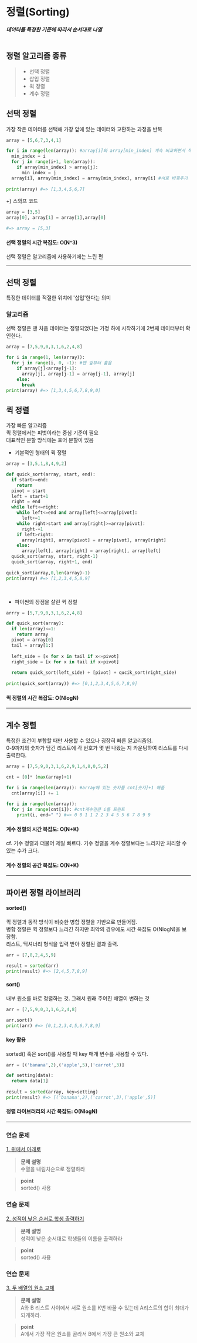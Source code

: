 # 정렬(Sorting)
__*데이터를 특정한 기준에 따라서 순서대로 나열*__<br>
<br>

## 정렬 알고리즘 종류
> * 선택 정렬<br> 
> * 삽입 정렬<br> 
> * 퀵 정렬<br> 
> * 계수 정렬<br>

## 선택 정렬
가장 작은 데이터를 선택해 가장 앞에 있는 데이터와 교환하는 과정을 반복<br>

``` python
array = [5,6,7,3,4,1]

for i in range(len(array)): #array[i]와 array[min_index] 계속 비교하면서 작은 거 찾아내기
  min_index = i
  for j in range(i+1, len(array)):
    if array[min_index] > array[j]:
      min_index = j
  array[i], array[min_index] = array[min_index], array[i] #서로 바꿔주기
  
print(array) #=> [1,3,4,5,6,7]
```

+) 스와프 코드
```python 
array = [3,5]
array[0], array[1] = array[1],array[0]

#=> array = [5,3]
```

#### 선택 정렬의 시간 복잡도: O(N^3)
선택 정렬은 알고리즘에 사용하기에는 느린 편<br>
<hr>

## 선택 정렬
특정한 데이터를 적절한 위치에 '삽입'한다는 의미<br>

### 알고리즘
선택 정렬은 맨 처음 데이터는 정렬되었다는 가정 하에 시작하기에 2번째 데이터부터 확인한다. 
<br>

```python
array = [7,5,9,0,3,1,6,2,4,8]

for i in range(1, len(array)):
  for j in range(i, 0, -1): #맨 앞부터 훑음
    if array[j]<array[j-1]:
      array[j], array[j-1] = array[j-1], array[j]
    else:
      break
print(array) #=> [1,3,4,5,6,7,8,9,0]
```

## 퀵 정렬
가장 빠른 알고리즘<br>
퀵 정렬에서는 피벗이라는 중심 기준이 필요<br>
대표적인 분할 방식에는 호어 분할이 있음
* 기본적인 형태의 퀵 정렬

```python
array = [3,5,1,8,4,9,2]

def quick_sort(array, start, end):
  if start>=end:
    return
  pivot = start
  left = start+1
  right = end
  while left<=right:
    while left<=end and array[left]<=array[pivot]:
      left+=1
    while right>start and array[right]>=array[pivot]:
      right-=1
    if left>right:
      array[right], array[pivot] = array[pivot], array[right]
    else:
      array[left], array[right] = array[right], array[left]
  quick_sort(array, start, right-1)
  quick_sort(array, right+1, end)
  
quick_sort(array,0,len(array)-1)
print(array) #=> [1,2,3,4,5,8,9]
```
<br>

* 파이썬의 장점을 살린 퀵 정렬

```python
arrry = [5,7,9,0,3,1,6,2,4,8]

def quick_sort(array):
  if len(array)<=1:
    return array
  pivot = array[0]
  tail = array[1:]
  
  left_side = [x for x in tail if x<=pivot]
  right_side = [x for x in tail if x>pivot]
  
  return quick_sort(left_side) + [pivot] + qucik_sort(right_side)
  
print(quick_sort(array)) #=> [0,1,2,3,4,5,6,7,8,9]
```

#### 퀵 정렬의 시간 복잡도: O(NlogN)
<hr>

## 계수 정렬

특정한 조건이 부합할 때만 사용할 수 있으나 굉장히 빠른 알고리즘임.<br>
0-9까지의 숫자가 담긴 리스트에 각 번호가 몇 번 나왔는 지 카운팅하여 리스트를 다시 출력한다.<br>

```python 
array = [7,5,9,0,3,1,6,2,9,1,4,8,0,5,2]

cnt = [0]* (max(array)+1)

for i in range(len(array)): #array에 있는 숫자를 cnt[숫자]+1 해줌
  cnt[array[i]] += 1
 
for i in range(len(array)):
  for j in range(cnt[i]): #cnt개수만큰 i를 프린트
    print(i, end=" ") #=> 0 0 1 1 2 2 3 4 5 5 6 7 8 9 9
```

#### 계수 정렬의 시간 복잡도: O(N+K)
cf. 기수 정렬과 더불어 제일 빠르다. 기수 정렬을 계수 정렬보다는 느리지만 처리할 수 있는 수가 크다.
<br>

#### 계수 정렬의 공간 복잡도: O(N+K)

<hr>

## 파이썬 정렬 라이브러리

#### sorted()
퀵 정렬과 동작 방식이 비슷한 병합 정렬을 기반으로 만들어짐.<br>
병합 정렬은 퀵 정렬보다 느리긴 하지만 최악의 경우에도 시간 복잡도 O(NlogN)을 보장함.<br>
리스트, 딕셔너리 형식을 입력 받아 정렬된 결과 출력.

```python
arr = [7,8,2,4,5,9]

result = sorted(arr)
print(result) #=> [2,4,5,7,8,9]
```

#### sort()
내부 원소를 바로 정렬하는 것. 그래서 원래 주어진 배열이 변하는 것<br>

```python
arr = [7,5,9,0,3,1,6,2,4,8]

arr.sort()
print(arr) #=> [0,1,2,3,4,5,6,7,8,9]
```

#### key 활용
sorted() 혹은 sort()를 사용할 때 key 매개 변수를 사용할 수 있다.

```python
arr = [('banana',2),('apple',5),('carrot',3)]

def setting(data):
  return data[1]
 
result = sorted(array, key=setting)
print(result) #=> [('banana',2),('carrot',3),('apple',5)]
```

#### 정렬 라이브러리의 시간 복잡도: O(NlogN)
<hr>

### 연습 문제
[1. 위에서 아래로](./upanddown.py)

> __문제 설명__<br>
> 수열을 내림차순으로 정렬하라

>__point__<br>
>sorted() 사용

### 연습 문제
[2. 성적이 낮은 순서로 학생 출력하기](./student.py)

> __문제 설명__<br>
> 성적이 낮은 순서대로 학생들의 이름을 출력하라

>__point__<br>
>sorted() 사용

### 연습 문제
[3. 두 배열의 원소 교체](./change.py)

> __문제 설명__<br>
> A와 B 리스트 사이에서 서로 원소를 K번 바꿀 수 있는데 A리스트의 합이 최대가 되게하라.

>__point__<br>
>A에서 가장 작은 원소를 골라서 B에서 가장 큰 원소와 교체
